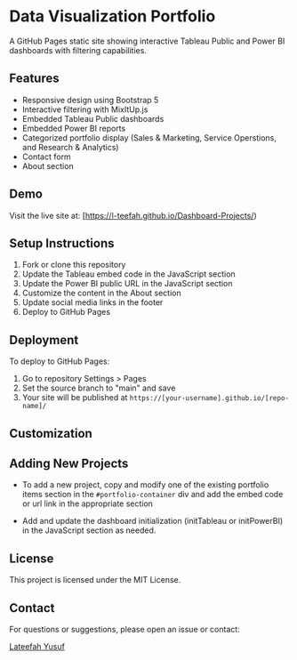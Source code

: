 # Data Visualization Portfolio

A GitHub Pages static site showing interactive Tableau Public and Power BI dashboards with filtering capabilities.

## Features

- Responsive design using Bootstrap 5
- Interactive filtering with MixItUp.js
- Embedded Tableau Public dashboards
- Embedded Power BI reports
- Categorized portfolio display (Sales & Marketing, Service Operstions, and Research & Analytics)
- Contact form
- About section

## Demo

Visit the live site at: [https://l-teefah.github.io/Dashboard-Projects/)

## Setup Instructions

1. Fork or clone this repository
2. Update the Tableau embed code in the JavaScript section
3. Update the Power BI public URL in the JavaScript section
4. Customize the content in the About section
5. Update social media links in the footer
6. Deploy to GitHub Pages

## Deployment

To deploy to GitHub Pages:

1. Go to repository Settings > Pages
2. Set the source branch to "main" and save
3. Your site will be published at `https://[your-username].github.io/[repo-name]/`

## Customization

## Adding New Projects

- To add a new project, copy and modify one of the existing portfolio items section in the `#portfolio-container` div and add the embed code or url link in the appropriate section 

- Add and update the dashboard initialization (initTableau or initPowerBI) in the JavaScript section as needed.

## License

This project is licensed under the MIT License.

## Contact

For questions or suggestions, please open an issue or contact:

[Lateefah Yusuf](lateefah_yusuf@yahoo.com)
